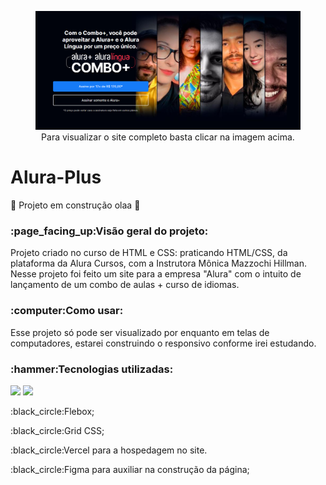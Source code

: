 <div align='center'>
  <figure>
    <a href='https://alura-plus-bay.vercel.app/' target='_blank'>
      <img src='https://github.com/Sinzker/alura-plus/blob/main/img/print.png'>
    </a>
    <figcaption>Para visualizar o site completo basta clicar na imagem acima.</figcaption>
  </figure>
</div>

# Alura-Plus
:construction: Projeto em construção olaa :construction:

<h3>:page_facing_up:Visão geral do projeto:</h3>

<p>Projeto criado no curso de HTML e CSS: praticando HTML/CSS, da plataforma da Alura Cursos, com a Instrutora Mônica Mazzochi Hillman. Nesse projeto foi feito um site para a empresa "Alura" com o intuito de lançamento de um combo de aulas + curso de idiomas.</p>

<h3>:computer:Como usar:</h3>
<p>Esse projeto só pode ser visualizado por enquanto em telas de computadores, estarei construindo o responsivo conforme irei estudando.</p>

<h3>:hammer:Tecnologias utilizadas:</h3>

<img src="https://img.shields.io/badge/HTML5-E34F26?style=for-the-badge&logo=html5&logoColor=white">
<img src="https://img.shields.io/badge/CSS3-1572B6?style=for-the-badge&logo=css3&logoColor=white">
<p>:black_circle:Flebox;</p>
<p>:black_circle:Grid CSS;</p>
<p>:black_circle:Vercel para a hospedagem no site.</p>
<p>:black_circle:Figma para auxiliar na construção da página;</p>
